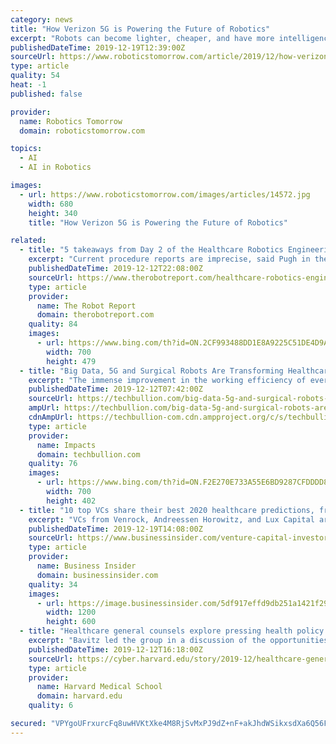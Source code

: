 ```yaml
---
category: news
title: "How Verizon 5G is Powering the Future of Robotics"
excerpt: "Robots can become lighter, cheaper, and have more intelligence ... the wave of a wand in order to remotely control robotic systems and teach them to perform repetitive tasks with the help of 5G and artificial intelligence. One of our Lab residents, Medivis, recently received FDA approval for its augmented reality surgical planning toolkit."
publishedDateTime: 2019-12-19T12:39:00Z
sourceUrl: https://www.roboticstomorrow.com/article/2019/12/how-verizon-5g-is-powering-the-future-of-robotics/14572
type: article
quality: 54
heat: -1
published: false

provider:
  name: Robotics Tomorrow
  domain: roboticstomorrow.com

topics:
  - AI
  - AI in Robotics

images:
  - url: https://www.roboticstomorrow.com/images/articles/14572.jpg
    width: 680
    height: 340
    title: "How Verizon 5G is Powering the Future of Robotics"

related:
  - title: "5 takeaways from Day 2 of the Healthcare Robotics Engineering Forum"
    excerpt: "Current procedure reports are imprecise, said Pugh in the closing keynote of the Healthcare Robotics Engineering Forum. She described her work with a team combining wearable technologies, a variety of sensors, and artificial intelligence to record and analyze the maneuvers of surgeons. “In October, we launched the Surgical Metrics Project at ..."
    publishedDateTime: 2019-12-12T22:08:00Z
    sourceUrl: https://www.therobotreport.com/healthcare-robotics-engineering-forum-takeaways-day-2/
    type: article
    provider:
      name: The Robot Report
      domain: therobotreport.com
    quality: 84
    images:
      - url: https://www.bing.com/th?id=ON.2CF993488DD1E8A9225C51DE4D9AA43A
        width: 700
        height: 479
  - title: "Big Data, 5G and Surgical Robots Are Transforming Healthcare"
    excerpt: "The immense improvement in the working efficiency of every sector that the advancement in technology has brought with it has benefitted the healthcare sector as well. The introduction of artificial intelligence, machine learning, big data services, and robots helping in the surgery has proven to enhance the workability of the people involved in ..."
    publishedDateTime: 2019-12-12T07:42:00Z
    sourceUrl: https://techbullion.com/big-data-5g-and-surgical-robots-are-transforming-healthcare/
    ampUrl: https://techbullion.com/big-data-5g-and-surgical-robots-are-transforming-healthcare/amp/
    cdnAmpUrl: https://techbullion-com.cdn.ampproject.org/c/s/techbullion.com/big-data-5g-and-surgical-robots-are-transforming-healthcare/amp/
    type: article
    provider:
      name: Impacts
      domain: techbullion.com
    quality: 76
    images:
      - url: https://www.bing.com/th?id=ON.F2E270E733A55E6BD9287CFDDDD8701C
        width: 700
        height: 402
  - title: "10 top VCs share their best 2020 healthcare predictions, from a booming IPO market to pharma companies getting into the medical care business"
    excerpt: "VCs from Venrock, Andreessen Horowitz, and Lux Capital are placing bets on new ways of going to the doctor and discovering medical treatments."
    publishedDateTime: 2019-12-19T14:08:00Z
    sourceUrl: https://www.businessinsider.com/venture-capital-investors-healthcare-predictions-2020-2019-12
    type: article
    provider:
      name: Business Insider
      domain: businessinsider.com
    quality: 34
    images:
      - url: https://image.businessinsider.com/5df917effd9db251a1421f29?width=1200&format=jpeg
        width: 1200
        height: 600
  - title: "Healthcare general counsels explore pressing health policy and legal issues at Harvard Law School"
    excerpt: "Bavitz led the group in a discussion of the opportunities and challenges that artificial intelligence, machine learning, and algorithms present to the health care industry. The spirited conversation that followed raised questions on how to conceptualize the role of AI in health care decisions. Should AI be used as tool, or decision-maker?"
    publishedDateTime: 2019-12-12T16:18:00Z
    sourceUrl: https://cyber.harvard.edu/story/2019-12/healthcare-general-counsels-explore-pressing-health-policy-and-legal-issues-harvard
    type: article
    provider:
      name: Harvard Medical School
      domain: harvard.edu
    quality: 6

secured: "VPYgoUFrxurcFq8uwHVKtXke4M8RjSvMxPJ9dZ+nF+akJhdWSikxsdXa6Q56FOJ+4OX8GXr7xU+pTeuoa3LD3scTgpZN1WBDzVtwz7nwY+3tA4MD9QbBmml5fNrneoL3YXzNrN2hOrZjTOPzK25nxNYL3CsN6u+3zm6A6hhnKkWzEZ7BQ1b4ehsqyFS+8J4Pf+HH7/kdKKeVISO+qme086sKQjFoWCAOjGP97cKNXO70+kaOIuG8LaWruDvcs7iz0lBMMj2lqlFLZlI1I7BfDg==;ci0j/xodgkCgDQ0xH/1H1g=="
---
```


